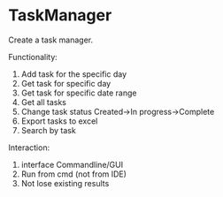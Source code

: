 # TaskManager

Create a task manager.

Functionality:
1. Add task for the specific day
2. Get task for specific day
3. Get task for specific date range
4. Get all tasks
5. Change task status
Created->In progress->Complete
6. Export tasks to excel
7. Search by task

Interaction:
1. interface Commandline/GUI
2. Run from cmd (not from IDE)
3. Not lose existing results
 

